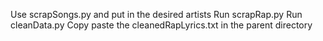 Use scrapSongs.py and put in the desired artists
Run scrapRap.py
Run cleanData.py
Copy paste the cleanedRapLyrics.txt in the parent directory
